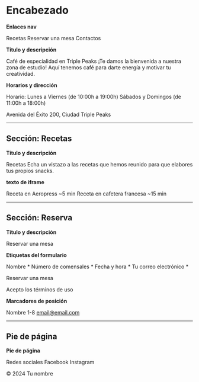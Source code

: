 # Encabezado

**Enlaces nav**

Recetas
Reservar una mesa
Contactos

**Título y descripción**

Café de especialidad en Triple Peaks
¡Te damos la bienvenida a nuestra zona de estudio! Aquí tenemos café para darte energía y motivar tu creatividad.

**Horarios y dirección**

Horario:
Lunes a Viernes (de 10:00h a 19:00h)
Sábados y Domingos (de 11:00h a 18:00h)

Avenida del Éxito 200, Ciudad Triple Peaks

---

## Sección: Recetas

**Título y descripción**

Recetas
Echa un vistazo a las recetas que hemos reunido para que elabores tus propios snacks.

**texto de iframe**

Receta en Aeropress
~5 min
Receta en cafetera francesa
~15 min

---

## Sección: Reserva

**Título y descripción**

Reservar una mesa

**Etiquetas del formulario**

Nombre *
Número de comensales *
Fecha y hora *
Tu correo electrónico *

Reservar una mesa

Acepto los términos de uso

**Marcadores de posición**

Nombre
1-8
email@email.com

---

## Pie de página


**Pie de página**

Redes sociales
Facebook
Instagram

© 2024 Tu nombre
